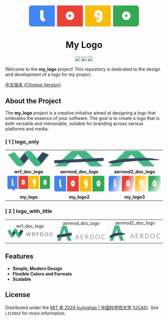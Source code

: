 <p align="center">
    <img src="logo/logo2.svg" width="70%" />
</p>
<h1 align='center'>My Logo</h1>

<p align="center">
<a href=""><img src="https://img.shields.io/badge/version-0.1-yellow.svg" /></a>
<a href=""><img src="https://img.shields.io/badge/author-Jinghao Hu-orange.svg" /></a>
<a href="http://opensource.org/licenses/MIT"><img src="https://img.shields.io/badge/license-MIT-green.svg" /></a>
</p>

Welcome to the **my_logo** project! This repository is dedicated to the design and development of a logo for my project.

[中文版本 (Chinese Version)](README_CN.md)

## About the Project

The **my_logo** project is a creative initiative aimed at designing a logo that embodies the essence of your software. The goal is to create a logo that is both versatile and memorable, suitable for branding across various platforms and media.

### [ 1 ] logo_only

<table>
<tr align="center">
<td><img src="logo/wrf.svg" height='50px'  width="300px" ></td>
<td><img src="logo/aermod.svg" height='50px' width="300px" ></td>
<td><img src="logo/aermod2.svg" height='50px' width="300px" ></td>
</tr>
<tr align="center">
<td><strong>wrf_doc_logo</strong><br></td>
<td><strong>aermod_doc_logo</strong><br></td>
<td><strong>aermod2_doc_logo</strong><br></td>
</tr>

<tr align="center">
<td><img src="logo/logo.svg" width="300px" height="50px"></td>
<td><img src="logo/logo2.svg" width="300px" height="50px"></td>
<td><img src="logo/logo3.svg" width="300px" height="50px"></td>
</tr>
<tr align="center">
<td><strong>my_logo</strong><br></td>
<td><strong>my_logo2</strong><br></td>
<td><strong>my_logo3</strong><br></td>
</tr>

</table>

### [ 2 ] logo_with_title
<table>
<tr align="center">


<td>wrf_doc_logo<br><img src="logo/wrf_title.svg" ></td>
<td>aermod_doc_logo<br><img src="logo/aermod_title.svg" ></td>
<td>aermod2_doc_logo<br><img src="logo/aermod2_title.svg" ></td>
</tr>
</table>

## Features

- **Simple, Modern Design**
- **Flexible Colors and Formats**
- **Scalable**

## License

Distributed under the [MIT © 2024 hujinghao | 中国科学院大学 (UCAS)](LICENSE). See `LICENSE` for more information.

